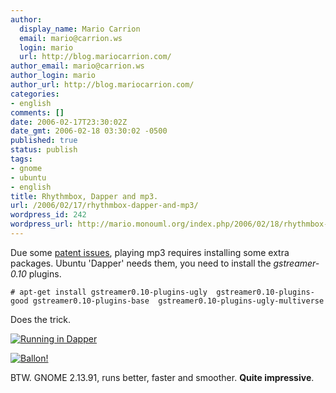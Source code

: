 ```yaml
---
author:
  display_name: Mario Carrion
  email: mario@carrion.ws
  login: mario
  url: http://blog.mariocarrion.com/
author_email: mario@carrion.ws
author_login: mario
author_url: http://blog.mariocarrion.com/
categories:
- english
comments: []
date: 2006-02-17T23:30:02Z
date_gmt: 2006-02-18 03:30:02 -0500
published: true
status: publish
tags:
- gnome
- ubuntu
- english
title: Rhythmbox, Dapper and mp3.
url: /2006/02/17/rhythmbox-dapper-and-mp3/
wordpress_id: 242
wordpress_url: http://mario.monouml.org/index.php/2006/02/18/rhythmbox-dapper-and-mp3/
---
```


<p>Due some <a href="http://www.nosoftwarepatents.com/">patent issues</a>, playing mp3 requires installing some extra packages. Ubuntu 'Dapper' needs them, you need to install the <em>gstreamer-0.10</em> plugins.</p>
<p><code lang="bash"># apt-get install gstreamer0.10-plugins-ugly  gstreamer0.10-plugins-good gstreamer0.10-plugins-base  gstreamer0.10-plugins-ugly-multiverse</code></p>
<p>Does the trick.</p>
<p><a href="http://static.flickr.com/25/101065955_525057490b_o.png"><img src="http://static.flickr.com/25/101065955_525057490b_m.jpg" alt="Running in Dapper" /></a></p>
<p><a href="http://static.flickr.com/31/101067906_25e443cb58_o.png"><img src="http://static.flickr.com/31/101067906_25e443cb58_m.jpg" alt="Ballon!" /></a></p>
<p>BTW. GNOME 2.13.91, runs better, faster and smoother. <strong>Quite impressive</strong>.</p>
